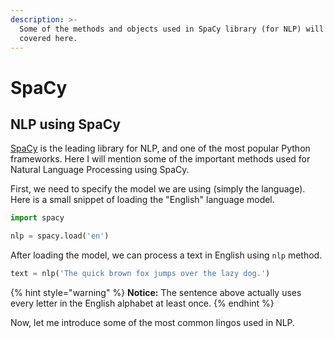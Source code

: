 ```yaml
---
description: >-
  Some of the methods and objects used in SpaCy library (for NLP) will be
  covered here.
---
```


# SpaCy

## NLP using SpaCy

[SpaCy](https://spacy.io/) is the leading library for NLP,  and one of the most popular Python frameworks. Here I will mention some of the important methods used for Natural Language Processing using SpaCy.

First, we need to specify the model we are using \(simply the language\). Here is a small snippet of loading the "English" language model.

```python
import spacy

nlp = spacy.load('en')
```

After loading the model, we can process a text in English using `nlp` method.

```python
text = nlp('The quick brown fox jumps over the lazy dog.')
```

{% hint style="warning" %}
**Notice:** The sentence above actually uses every letter in the English alphabet at least once.
{% endhint %}

Now, let me introduce some of the most common lingos used in NLP.





